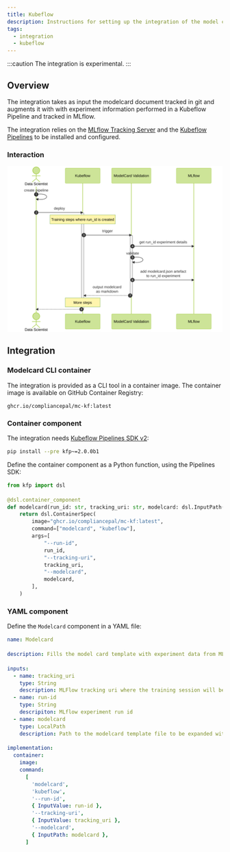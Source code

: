 ```yaml
---
title: Kubeflow
description: Instructions for setting up the integration of the model card integration with Kubeflow
tags:
  - integration
  - kubeflow
---
```


:::caution
The integration is experimental.
:::

## Overview

The integration takes as input the modelcard document tracked in git and augments it with with experiment information performed in a Kubeflow Pipeline and tracked in MLflow.

The integration relies on the [MLflow Tracking Server](https://www.mlflow.org/docs/latest/tracking.html#mlflow-tracking-servers) and the [Kubeflow Pipelines](https://www.kubeflow.org/docs/pipelines/overview/pipelines-overview/) to be installed and configured.

### Interaction

![](img/kubeflow/sequence.svg)

## Integration

### Modelcard CLI container

The integration is provided as a CLI tool in a container image. The container image is available on GitHub Container Registry:

```
ghcr.io/compliancepal/mc-kf:latest
```

### Container component

The integration needs [Kubeflow Pipelines SDK v2](https://www.kubeflow.org/docs/components/pipelines/v2/):

```bash
pip install --pre kfp~=2.0.0b1
```

Define the container component as a Python function, using the Pipelines SDK:

```python
from kfp import dsl

@dsl.container_component
def modelcard(run_id: str, tracking_uri: str, modelcard: dsl.InputPath(str)):
    return dsl.ContainerSpec(
        image="ghcr.io/compliancepal/mc-kf:latest",
        command=["modelcard", "kubeflow"],
        args=[
            "--run-id",
            run_id,
            "--tracking-uri",
            tracking_uri,
            "--modelcard",
            modelcard,
        ],
    )
```

### YAML component

Define the `Modelcard` component in a YAML file:

```yaml
name: Modelcard

description: Fills the model card template with experiment data from MLflow

inputs:
  - name: tracking_uri
    type: String
    description: MLFlow tracking uri where the training session will be saved
  - name: run-id
    type: String
    descripiton: MLflow experiment run id
  - name: modelcard
    type: LocalPath
    description: Path to the modelcard template file to be expanded with the experiment metadata

implementation:
  container:
    image:
    command:
      [
        'modelcard',
        'kubeflow',
        '--run-id',
        { InputValue: run-id },
        '--tracking-uri',
        { InputValue: tracking_uri },
        '--modelcard',
        { InputPath: modelcard },
      ]
```

<!-- ### Define the Kubeflow pipeline

```python
@dsl.pipeline(
      name='demo-pipeline',
      description='An example pipeline that performs addition calculations.',
)
def pipeline(
    ...
    mlflow_tracking_uri: str,
    ...
):
    # Task to train the model and track the experiment dat in MLflow
    # Must output the run_id
    train_task = train()

    # model card validation and augmentation
    modelcard_task = modelcard(
        run_id=train_task.outputs["run_id"],
        tracking_uri=mlflow_tracking_uri,
        modelcard="templates/modelcard.yaml"
    )
``` -->
